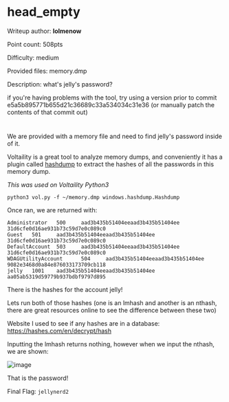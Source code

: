 # head_empty
Writeup author: **lolmenow**

Point count: 508pts

Difficulty: medium

Provided files: memory.dmp

Description: what's jelly's password?

if you're having problems with the tool, try using a version prior to commit e5a5b895771b655d21c36689c33a534034c31e36 (or manually patch the contents of that commit out)

# 

We are provided with a memory file and need to find jelly's password inside of it.

Voltaility is a great tool to analyze memory dumps, and conveniently it has a plugin called [hashdump](https://github.com/volatilityfoundation/volatility/blob/master/volatility/win32/hashdump.py) to extract the hashes of all the passwords in this memory dump. 


*This was used on Voltaility Python3*

`python3 vol.py -f ~/memory.dmp windows.hashdump.Hashdump` 

Once ran, we are returned with:
```
Administrator   500     aad3b435b51404eeaad3b435b51404ee        31d6cfe0d16ae931b73c59d7e0c089c0
Guest   501     aad3b435b51404eeaad3b435b51404ee        31d6cfe0d16ae931b73c59d7e0c089c0
DefaultAccount  503     aad3b435b51404eeaad3b435b51404ee        31d6cfe0d16ae931b73c59d7e0c089c0
WDAGUtilityAccount      504     aad3b435b51404eeaad3b435b51404ee        9082e3468d0a84e876033173709cb118
jelly   1001    aad3b435b51404eeaad3b435b51404ee        aa05ab5319d59779b937bdbf9797d895
```

There is the hashes for the account jelly!

Lets run both of those hashes (one is an lmhash and another is an nthash, there are great resources online to see the difference between these two)

Website I used to see if any hashes are in a database: https://hashes.com/en/decrypt/hash

Inputting the lmhash returns nothing, however when we input the nthash, we are shown:

![image](https://github.com/sa1181405/pbchocolate-private-writeups/assets/170969470/7085a0cc-c9ef-4bbd-a563-8358681bf28b)

That is the password!

Final Flag: `jellynerd2`

